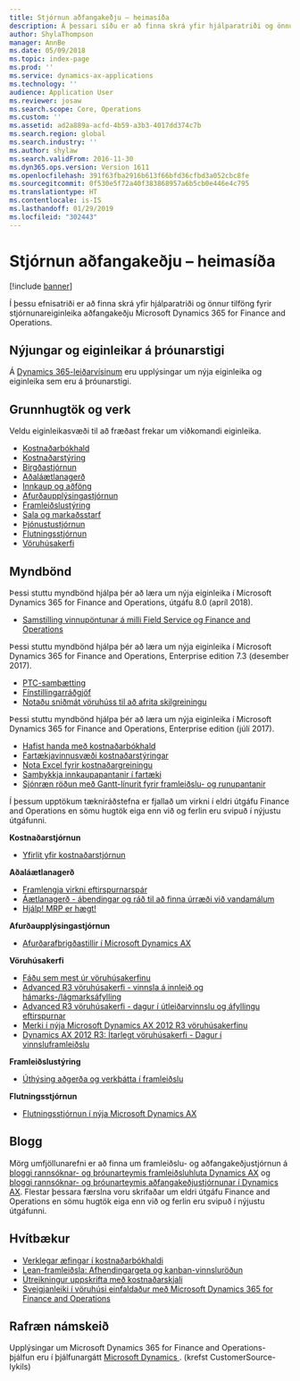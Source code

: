 ```yaml
---
title: Stjórnun aðfangakeðju – heimasíða
description: Á þessari síðu er að finna skrá yfir hjálparatriði og önnur tilföng fyrir stjórnunareiginleika aðfangakeðju Microsoft Dynamics 365 for Finance and Operations.
author: ShylaThompson
manager: AnnBe
ms.date: 05/09/2018
ms.topic: index-page
ms.prod: ''
ms.service: dynamics-ax-applications
ms.technology: ''
audience: Application User
ms.reviewer: josaw
ms.search.scope: Core, Operations
ms.custom: ''
ms.assetid: ad2a889a-acfd-4b59-a3b3-4017dd374c7b
ms.search.region: global
ms.search.industry: ''
ms.author: shylaw
ms.search.validFrom: 2016-11-30
ms.dyn365.ops.version: Version 1611
ms.openlocfilehash: 391f63fba2916b613f66bfd36cfbd3a052cbc8fe
ms.sourcegitcommit: 0f530e5f72a40f383868957a6b5cb0e446e4c795
ms.translationtype: HT
ms.contentlocale: is-IS
ms.lasthandoff: 01/29/2019
ms.locfileid: "302443"
---
```

# <a name="supply-chain-management-home-page"></a>Stjórnun aðfangakeðju – heimasíða

[!include [banner](includes/banner.md)]

Í þessu efnisatriði er að finna skrá yfir hjálparatriði og önnur tilföng fyrir stjórnunareiginleika aðfangakeðju Microsoft Dynamics 365 for Finance and Operations. 

## <a name="whats-new-and-in-development"></a>Nýjungar og eiginleikar á þróunarstigi
Á <a href="https://roadmap.dynamics.com/">Dynamics 365-leiðarvísinum</a> eru upplýsingar um nýja eiginleika og eiginleika sem eru á þróunarstigi. 

## <a name="core-concepts-and-tasks"></a>Grunnhugtök og verk

Veldu eiginleikasvæði til að fræðast frekar um viðkomandi eiginleika.

- [Kostnaðarbókhald](../financials/cost-accounting/cost-accounting-home-page.md)
- [Kostnaðarstýring](cost-management/cost-management-home-page.md)  
- [Birgðastjórnun](inventory/inventory-home-page.md)
- [Aðaláætlanagerð](master-planning/master-planning-home-page.md)
- [Innkaup og aðföng](procurement/procurement-sourcing-overview.md)
- [Afurðaupplýsingastjórnun](pim/product-information.md)
- [Framleiðslustýring](production-control/production-process-overview.md)
- [Sala og markaðsstarf](sales-marketing/overview-sales-marketing.md)
- [Þjónustustjórnun](service-management/service-management-home-page.md)
- [Flutningsstjórnun](transportation/transportation-management-overview.md)
- [Vöruhúsakerfi](warehousing/warehouse-configuration.md)

## <a name="videos"></a>Myndbönd

Þessi stuttu myndbönd hjálpa þér að læra um nýja eiginleika í Microsoft Dynamics 365 for Finance and Operations, útgáfu 8.0 (apríl 2018).

- [Samstilling vinnupöntunar á milli Field Service og Finance and Operations](https://youtu.be/hAB4TDVMjxU)

Þessi stuttu myndbönd hjálpa þér að læra um nýja eiginleika í Microsoft Dynamics 365 for Finance and Operations, Enterprise edition 7.3 (desember 2017).

-  [PTC-samþætting](https://youtu.be/AVV9x5x-XCg) 
-  [Fínstillingarráðgjöf](https://www.youtube.com/watch?v=MRsAzgFCUSQ&t=4s)
-  [Notaðu sniðmát vöruhúss til að afrita skilgreiningu](https://www.youtube.com/watch?v=K2WIfFlqJYs&feature=youtu.be)

Þessi stuttu myndbönd hjálpa þér að læra um nýja eiginleika í Microsoft Dynamics 365 for Finance and Operations, Enterprise edition (júlí 2017).

-  [Hafist handa með kostnaðarbókhald](https://youtu.be/1pUDtJQZ8FU)
-  [Fartækjavinnusvæði kostnaðarstýringar](https://youtu.be/imsuTg8rUVk)
-  [Nota Excel fyrir kostnaðargreiningu](https://youtu.be/-HKHYdClvx8)
-  [Samþykkja innkaupapantanir í fartæki](https://youtu.be/gZ-gOlJe7H8)
-  [Sjónræn röðun með Gantt-línurit fyrir framleiðslu- og runupantanir](https://youtu.be/BtbuShkGj4I)

Í þessum upptökum tækniráðstefna er fjallað um virkni í eldri útgáfu Finance and Operations en sömu hugtök eiga enn við og ferlin eru svipuð í nýjustu útgáfunni. 

**Kostnaðarstjórnun**

-  [Yfirlit yfir kostnaðarstjórnun](https://www.youtube.com/watch?v=vXzlC-mOBcg&feature=youtu.be)

**Aðaláætlanagerð**

-  [Framlengja virkni eftirspurnarspár](https://www.youtube.com/watch?v=4OIKIXLiNjI&feature=youtu.be)
-  [Áætlanagerð - ábendingar og ráð til að finna úrræði við vandamálum](https://youtu.be/7v8BPmEs9Dg)
-  [Hjálp! MRP er hægt!](https://youtu.be/RLXybx20B5o)

**Afurðaupplýsingastjórnun**

-  [Afurðarafbrigðastillir í Microsoft Dynamics AX](https://youtu.be/zotrj3SbCl4)

**Vöruhúsakerfi** 

<!---  [Process inbound ASNs in Warehouse management](https://mix.office.com/watch/wpf78tr7rjuh)-->  
-  [Fáðu sem mest úr vöruhúsakerfinu](https://www.youtube.com/watch?v=--_didmZKHo&t=10s)
-  [Advanced R3 vöruhúsakerfi - vinnsla á innleið og hámarks-/lágmarksáfylling](https://www.youtube.com/watch?v=z5_V5Eqlf5M&t=48s)
-  [Advanced R3 vöruhúsakerfi - dagur í útleiðarvinnslu og áfyllingu eftirspurnar](https://youtu.be/Og0gLlVp7jA)
-  [Merki í nýja Microsoft Dynamics AX 2012 R3 vöruhúsakerfinu](https://youtu.be/5w1MngVchBA)
-  [Dynamics AX 2012 R3: Ítarlegt vöruhúsakerfi - Dagur í vinnsluframleiðslu](https://www.youtube.com/embed/QUxXUrN-7n4)

**Framleiðslustýring**

-  [Úthýsing aðgerða og verkþátta í framleiðslu](https://youtu.be/y1jrd3A_k70)

**Flutningsstjórnun**

-  [Flutningsstjórnun í nýja Microsoft Dynamics AX](https://youtu.be/jgmTgJIgEFQ)

## <a name="blogs"></a>Blogg
Mörg umfjöllunarefni er að finna um framleiðslu- og aðfangakeðjustjórnun á <a href="https://blogs.msdn.microsoft.com/axmfg/">bloggi rannsóknar- og þróunarteymis framleiðsluhluta Dynamics AX</a> og <a href="https://blogs.msdn.microsoft.com/dynamicsaxscm/">bloggi rannsóknar- og þróunarteymis aðfangakeðjustjórnunar í Dynamics AX</a>. Flestar þessara færslna voru skrifaðar um eldri útgáfu Finance and Operations en sömu hugtök eiga enn við og ferlin eru svipuð í nýjustu útgáfunni. 

## <a name="white-papers"></a>Hvítbækur
-  <a href="https://mbs.microsoft.com/customersource/northamerica/AX/learning/documentation/white-papers/msd365optgtstcostacc/">Verklegar æfingar í kostnaðarbókhaldi</a> 
-  <a href="https://mbs.microsoft.com/customersource/northamerica/AX/learning/documentation/white-papers/leanmanufkanban365opt/">Lean-framleiðsla: Afhendingargeta og kanban-vinnsluröðun</a> 
-  <a href="https://mbs.microsoft.com/customersource/northamerica/AX/learning/documentation/white-papers/365operationsbomcalsheet/">Útreikningur uppskrifta með kostnaðarskjali</a>
-  <a href="https://mbs.microsoft.com/customersource/northamerica/365Enterprise/learning/documentation/white-papers/MobilityWarehouse/">Sveigjanleiki í vöruhúsi einfaldaður með Microsoft Dynamics 365 for Finance and Operations</a>

## <a name="elearning-courses"></a>Rafræn námskeið
Upplýsingar um Microsoft Dynamics 365 for Finance and Operations-þjálfun eru í þjálfunargátt <a href="https://mbspartner.microsoft.com/AX/LearningPlans/"> Microsoft Dynamics </a>. (krefst CustomerSource-lykils) 


